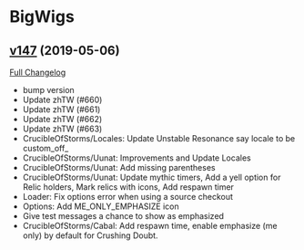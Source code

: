# BigWigs

## [v147](https://github.com/BigWigsMods/BigWigs/tree/v147) (2019-05-06)
[Full Changelog](https://github.com/BigWigsMods/BigWigs/compare/v146.1...v147)

- bump version  
- Update zhTW (#660)  
- Update zhTW (#661)  
- Update zhTW (#662)  
- Update zhTW (#663)  
- CrucibleOfStorms/Locales: Update Unstable Resonance say locale to be custom\_off_  
- CrucibleOfStorms/Uunat: Improvements and Update Locales  
- CrucibleOfStorms/Uunat: Add missing parentheses  
- CrucibleOfStorms/Uunat: Update mythic timers, Add a yell option for Relic holders, Mark relics with icons, Add respawn timer  
- Loader: Fix options error when using a source checkout  
- Options: Add ME\_ONLY\_EMPHASIZE icon  
- Give test messages a chance to show as emphasized  
- CrucibleOfStorms/Cabal: Add respawn time, enable emphasize (me only) by default for Crushing Doubt.  
